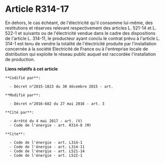 # Article R314-17

En dehors, le cas échéant, de l'électricité qu'il consomme lui-même, des restitutions et réserves relevant respectivement des
articles L. 521-14 et L. 522-1 et suivants ou de l'électricité vendue dans le cadre des dispositions de l'article L. 314-11,
le producteur ayant conclu le contrat prévu à l'article L. 314-1 est tenu de vendre la totalité de l'électricité produite par
l'installation concernée à la société Electricité de France ou à l'entreprise locale de distribution qui exploite le réseau
public auquel est raccordée l'installation de production.

**Liens relatifs à cet article**

	**Codifié par**:

	  - Décret n°2015-1823 du 30 décembre 2015 - art.

	**Modifié par**:

	  - Décret n°2016-682 du 27 mai 2016 - art. 3

	**Cité par**:

	  - Arrêté du 4 mai 2017 - art. (V)
	  - Code de l'énergie - art. R314-8 (M)

	**Cite**:

	  - Code de l'énergie - art. L314-1
	  - Code de l'énergie - art. L314-11
	  - Code de l'énergie - art. L521-14
	  - Code de l'énergie - art. L522-1

